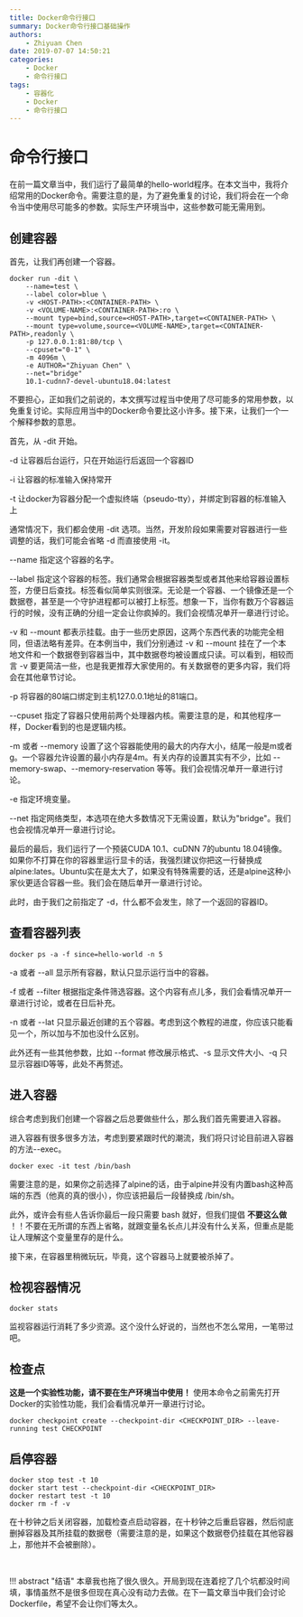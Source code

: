```yaml
---
title: Docker命令行接口
summary: Docker命令行接口基础操作
authors:
    - Zhiyuan Chen
date: 2019-07-07 14:50:21
categories:
    - Docker
    - 命令行接口
tags:
    - 容器化
    - Docker
    - 命令行接口
---
```


# 命令行接口

在前一篇文章当中，我们运行了最简单的hello-world程序。在本文当中，我将介绍常用的Docker命令。需要注意的是，为了避免重复的讨论，我们将会在一个命令当中使用尽可能多的参数。实际生产环境当中，这些参数可能无需用到。

## 创建容器

首先，让我们再创建一个容器。

    docker run -dit \
        --name=test \
        --label color=blue \
        -v <HOST-PATH>:<CONTAINER-PATH> \
        -v <VOLUME-NAME>:<CONTAINER-PATH>:ro \
        --mount type=bind,source=<HOST-PATH>,target=<CONTAINER-PATH> \
        --mount type=volume,source=<VOLUME-NAME>,target=<CONTAINER-PATH>,readonly \
        -p 127.0.0.1:81:80/tcp \
        --cpuset="0-1" \
        -m 4096m \
        -e AUTHOR="Zhiyuan Chen" \
        --net="bridge"
        10.1-cudnn7-devel-ubuntu18.04:latest

不要担心，正如我们之前说的，本文撰写过程当中使用了尽可能多的常用参数，以免重复讨论。实际应用当中的Docker命令要比这小许多。接下来，让我们一个一个解释参数的意思。

首先，从 -dit 开始。

-d 让容器后台运行，只在开始运行后返回一个容器ID

-i 让容器的标准输入保持常开

-t 让docker为容器分配一个虚拟终端（pseudo-tty），并绑定到容器的标准输入上

通常情况下，我们都会使用 -dit 选项。当然，开发阶段如果需要对容器进行一些调整的话，我们可能会省略 -d 而直接使用 -it。

--name 指定这个容器的名字。

--label 指定这个容器的标签。我们通常会根据容器类型或者其他来给容器设置标签，方便日后查找。标签看似简单实则很深。无论是一个容器、一个镜像还是一个数据卷，甚至是一个守护进程都可以被打上标签。想象一下，当你有数万个容器运行的时候，没有正确的分组一定会让你疯掉的。我们会视情况单开一章进行讨论。

-v 和 --mount 都表示挂载。由于一些历史原因，这两个东西代表的功能完全相同，但语法略有差异。在本例当中，我们分别通过 -v 和 --mount 挂在了一个本地文件和一个数据卷到容器当中，其中数据卷均被设置成只读。可以看到，相较而言 -v 要更简洁一些，也是我更推荐大家使用的。有关数据卷的更多内容，我们将会在其他章节讨论。

-p 将容器的80端口绑定到主机127.0.0.1地址的81端口。

--cpuset 指定了容器只使用前两个处理器内核。需要注意的是，和其他程序一样，Docker看到的也是逻辑内核。

-m 或者 --memory 设置了这个容器能使用的最大的内存大小，结尾一般是m或者g。一个容器允许设置的最小内存是4m。有关内存的设置其实有不少，比如 --memory-swap、--memory-reservation 等等。我们会视情况单开一章进行讨论。

-e 指定环境变量。

--net 指定网络类型，本选项在绝大多数情况下无需设置，默认为"bridge"。我们也会视情况单开一章进行讨论。

最后的最后，我们运行了一个预装CUDA 10.1、cuDNN 7的ubuntu 18.04镜像。如果你不打算在你的容器里运行显卡的话，我强烈建议你把这一行替换成alpine:lates。Ubuntu实在是太大了，如果没有特殊需要的话，还是alpine这种小家伙更适合容器一些。我们会在随后单开一章进行讨论。

此时，由于我们之前指定了 -d，什么都不会发生，除了一个返回的容器ID。

## 查看容器列表

    docker ps -a -f since=hello-world -n 5

-a 或者 --all 显示所有容器，默认只显示运行当中的容器。

-f 或者 --filter 根据指定条件筛选容器。这个内容有点儿多，我们会看情况单开一章进行讨论，或者在日后补充。

-n 或者 --lat 只显示最近创建的五个容器。考虑到这个教程的进度，你应该只能看见一个，所以加与不加也没什么区别。

此外还有一些其他参数，比如 --format 修改展示格式、-s 显示文件大小、-q 只显示容器ID等等，此处不再赘述。

## 进入容器

综合考虑到我们创建一个容器之后总要做些什么，那么我们首先需要进入容器。

进入容器有很多很多方法，考虑到要紧跟时代的潮流，我们将只讨论目前进入容器的方法--exec。

    docker exec -it test /bin/bash

需要注意的是，如果你之前选择了alpine的话，由于alpine并没有内置bash这种高端的东西（他真的真的很小），你应该把最后一段替换成 /bin/sh。

此外，或许会有些人告诉你最后一段只需要 bash 就好，但我们提倡 **不要这么做** ！！不要在无所谓的东西上省略，就跟变量名长点儿并没有什么关系，但重点是能让人理解这个变量里存的是什么。

接下来，在容器里稍微玩玩，毕竟，这个容器马上就要被杀掉了。

## 检视容器情况

    docker stats

监视容器运行消耗了多少资源。这个没什么好说的，当然也不怎么常用，一笔带过吧。

## 检查点

**这是一个实验性功能，请不要在生产环境当中使用！** 使用本命令之前需先打开Docker的实验性功能，我们会看情况单开一章进行讨论。

    docker checkpoint create --checkpoint-dir <CHECKPOINT_DIR> --leave-running test CHECKPOINT

## 启停容器

    docker stop test -t 10
    docker start test --checkpoint-dir <CHECKPOINT_DIR>
    docker restart test -t 10
    docker rm -f -v

在十秒钟之后关闭容器，加载检查点启动容器，在十秒钟之后重启容器，然后彻底删掉容器及其所挂载的数据卷（需要注意的是，如果这个数据卷仍挂载在其他容器上，那他并不会被删除）。

<br/>

!!! abstract "结语"
    本章我也拖了很久很久。开局到现在连着挖了几个坑都没时间填，事情虽然不是很多但现在真心没有动力去做。在下一篇文章当中我们会讨论Dockerfile，希望不会让你们等太久。
